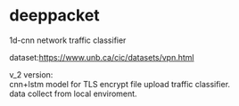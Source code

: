 # deeppacket
1d-cnn network traffic classifier

dataset:https://www.unb.ca/cic/datasets/vpn.html  

v_2 version:  
cnn+lstm model for TLS encrypt file upload traffic classifier.  
data collect from local enviroment.
